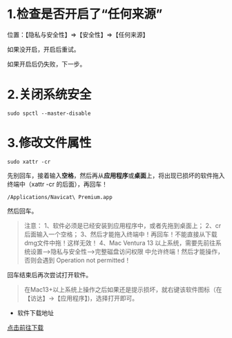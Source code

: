 
# 1.检查是否开启了“任何来源”
位置：【隐私与安全性】=>【安全性】=>【任何来源】

如果没开启，开启后重试。

如果开启后仍失败，下一步。

# 2.关闭系统安全
```
sudo spctl --master-disable
```

# 3.修改文件属性
```
sudo xattr -cr
```
先别回车，接着输入**空格**，然后再从**应用程序**或**桌面**上，将出现已损坏的软件拖入终端中（xattr -cr 的后面），再回车！
```
/Applications/Navicat\ Premium.app
```
然后回车。

>注意：
1、软件必须是已经安装到应用程序中，或者先拖到桌面上；
2、cr 后面输入一个空格；
3、然后才能拖入终端中！再回车！不能直接从下载dmg文件中拖！这样无效！
4、Mac Ventura 13 以上系统，需要先前往系统设置–>隐私与安全性–>完整磁盘访问权限 中允许终端！然后才能操作，否则会遇到 Operation not permitted！

回车结束后再次尝试打开软件。
>在Mac13+以上系统上操作之后如果还是提示损坏，就右键该软件图标（在【访达】->【应用程序】)，选择打开即可。


- 软件下载地址

<a href="链接: https://pan.baidu.com/s/1tpsL1TbjH7Xddef2ydpAyA?pwd=dcv7">点击前往下载</a>

